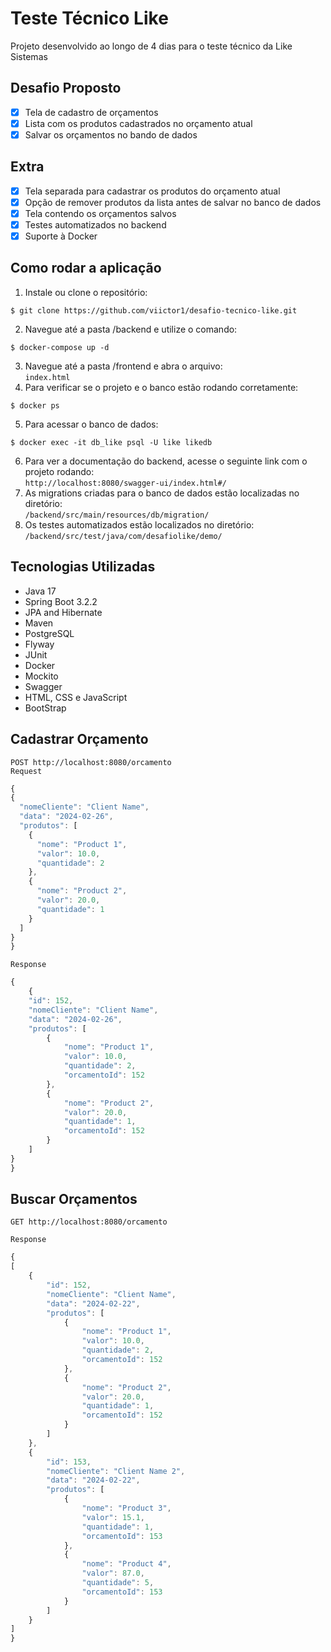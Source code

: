 # Teste Técnico Like
<p>Projeto desenvolvido ao longo de 4 dias para o teste técnico da Like Sistemas</p>

## Desafio Proposto
- [x] Tela de cadastro de orçamentos 
- [x] Lista com os produtos cadastrados no orçamento atual
- [x] Salvar os orçamentos no bando de dados
  
## Extra
- [x] Tela separada para cadastrar os produtos do orçamento atual
- [x] Opção de remover produtos da lista antes de salvar no banco de dados 
- [x] Tela contendo os orçamentos salvos 
- [x] Testes automatizados no backend
- [x] Suporte à Docker 

## Como rodar a aplicação
1. Instale ou clone o repositório:
```console
$ git clone https://github.com/viictor1/desafio-tecnico-like.git
```
2. Navegue até a pasta /backend e utilize o comando:
```console
$ docker-compose up -d
```
3. Navegue até a pasta /frontend e abra o arquivo: <br>
`index.html` 
4. Para verificar se o projeto e o banco estão rodando corretamente:
```console
$ docker ps
```
5. Para acessar o banco de dados:
```console
$ docker exec -it db_like psql -U like likedb
```
6. Para ver a documentação do backend, acesse o seguinte link com o projeto rodando: <br>
`http://localhost:8080/swagger-ui/index.html#/`
7. As migrations criadas para o banco de dados estão localizadas no diretório: <br>
   `/backend/src/main/resources/db/migration/`
8. Os testes automatizados estão localizados no diretório: <br>
   `/backend/src/test/java/com/desafiolike/demo/`


## Tecnologias Utilizadas

- Java 17
- Spring Boot 3.2.2
- JPA and Hibernate
- Maven
- PostgreSQL
- Flyway
- JUnit
- Docker
- Mockito
- Swagger
- HTML, CSS e JavaScript
- BootStrap

## Cadastrar Orçamento
`POST http://localhost:8080/orcamento` <br>
`Request`
```jsx
{
{
  "nomeCliente": "Client Name",
  "data": "2024-02-26",
  "produtos": [
    {
      "nome": "Product 1",
      "valor": 10.0,
      "quantidade": 2
    },
    {
      "nome": "Product 2",
      "valor": 20.0,
      "quantidade": 1
    }
  ]
}
}
```

`Response`
```jsx
{
    {
    "id": 152,
    "nomeCliente": "Client Name",
    "data": "2024-02-26",
    "produtos": [
        {
            "nome": "Product 1",
            "valor": 10.0,
            "quantidade": 2,
            "orcamentoId": 152
        },
        {
            "nome": "Product 2",
            "valor": 20.0,
            "quantidade": 1,
            "orcamentoId": 152
        }
    ]
}
}
```

## Buscar Orçamentos
`GET http://localhost:8080/orcamento`

`Response`
```jsx
{
[
    {
        "id": 152,
        "nomeCliente": "Client Name",
        "data": "2024-02-22",
        "produtos": [
            {
                "nome": "Product 1",
                "valor": 10.0,
                "quantidade": 2,
                "orcamentoId": 152
            },
            {
                "nome": "Product 2",
                "valor": 20.0,
                "quantidade": 1,
                "orcamentoId": 152
            }
        ]
    },
    {
        "id": 153,
        "nomeCliente": "Client Name 2",
        "data": "2024-02-22",
        "produtos": [
            {
                "nome": "Product 3",
                "valor": 15.1,
                "quantidade": 1,
                "orcamentoId": 153
            },
            {
                "nome": "Product 4",
                "valor": 87.0,
                "quantidade": 5,
                "orcamentoId": 153
            }
        ]
    }
]
}
``` 
